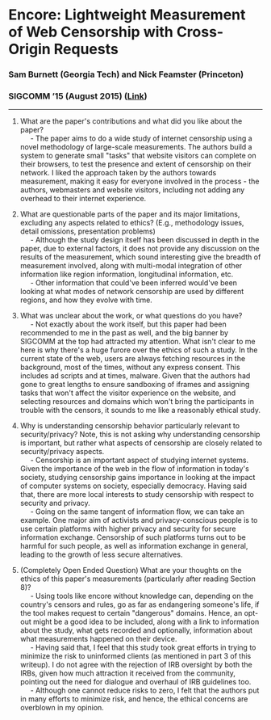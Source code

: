 # Encore: Lightweight Measurement of Web Censorship with Cross-Origin Requests
### Sam Burnett (Georgia Tech) and Nick Feamster (Princeton)
### SIGCOMM ’15 (August 2015) ([Link](https://conferences.sigcomm.org/sigcomm/2015/pdf/papers/p653.pdf))

---

1. What are the paper's contributions and what did you like about the paper?  
&nbsp;&nbsp;&nbsp;&nbsp; - The paper aims to do a wide study of internet censorship using a novel methodology of large-scale measurements. The authors build a system to generate small "tasks" that website visitors can complete on their browsers, to test the presence and extent of censorship on their network. I liked the approach taken by the authors towards measurement, making it easy for everyone involved in the process - the authors, webmasters and website visitors, including not adding any overhead to their internet experience.  

2. What are questionable parts of the paper and its major limitations, excluding any aspects related to ethics? (E.g., methodology issues, detail omissions, presentation problems)  
&nbsp;&nbsp;&nbsp;&nbsp; - Although the study design itself has been discussed in depth in the paper, due to external factors, it does not provide any discussion on the results of the measurement, which sound interesting give the breadth of measurement involved, along with multi-modal integration of other information like region information, longitudinal information, etc.  
&nbsp;&nbsp;&nbsp;&nbsp; - Other information that could've been inferred would've been looking at what modes of network censorship are used by different regions, and how they evolve with time.  

3. What was unclear about the work, or what questions do you have?  
&nbsp;&nbsp;&nbsp;&nbsp; - Not exactly about the work itself, but this paper had been recommended to me in the past as well, and the big banner by SIGCOMM at the top had attracted my attention. What isn't clear to me here is why there's a huge furore over the ethics of such a study. In the current state of the web, users are always fetching resources in the background, most of the times, without any express consent. This includes ad scripts and at times, malware. Given that the authors had gone to great lengths to ensure sandboxing of iframes and assigning tasks that won't affect the visitor experience on the website, and selecting resources and domains which won't bring the participants in trouble with the censors, it sounds to me like a reasonably ethical study.  

4. Why is understanding censorship behavior particularly relevant to security/privacy? Note, this is not asking why understanding censorship is important, but rather what aspects of censorship are closely related to security/privacy aspects.  
&nbsp;&nbsp;&nbsp;&nbsp; - Censorship is an important aspect of studying internet systems. Given the importance of the web in the flow of information in today's society, studying censorship gains importance in looking at the impact of computer systems on society, especially democracy. Having said that, there are more local interests to study censorship with respect to security and privacy.  
&nbsp;&nbsp;&nbsp;&nbsp; - Going on the same tangent of information flow, we can take an example. One major aim of activists and privacy-conscious people is to use certain platforms with higher privacy and security for secure information exchange. Censorship of such platforms turns out to be harmful for such people, as well as information exchange in general, leading to the growth of less secure alternatives.  

5. (Completely Open Ended Question) What are your thoughts on the ethics of this paper's measurements (particularly after reading Section 8)?  
&nbsp;&nbsp;&nbsp;&nbsp; - Using tools like encore without knowledge can, depending on the country's censors and rules, go as far as endangering someone's life, if the tool makes request to certain "dangerous" domains. Hence, an opt-out might be a good idea to be included, along with a link to information about the study, what gets recorded and optionally, information about what measurements happened on their device.  
&nbsp;&nbsp;&nbsp;&nbsp; - Having said that, I feel that this study took great efforts in trying to minimize the risk to uninformed clients (as mentioned in part 3 of this writeup). I do not agree with the rejection of IRB oversight by both the IRBs, given how much attraction it received from the community, pointing out the need for dialogue and overhaul of IRB guidelines too.  
&nbsp;&nbsp;&nbsp;&nbsp; - Although one cannot reduce risks to zero, I felt that the authors put in many efforts to minimize risk, and hence, the ethical concerns are overblown in my opinion.  